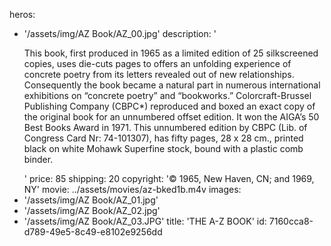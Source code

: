 heros:
  - '/assets/img/AZ Book/AZ_00.jpg'
description: '<p>This book, first produced in 1965 as a limited edition of 25 silkscreened copies, uses die-cuts pages to offers an unfolding experience of concrete poetry from its letters revealed out of new relationships. Consequently the book became a natural part in numerous international exhibitions on “concrete poetry” and “bookworks.” Colorcraft-Brussel Publishing Company (CBPC*) reproduced and boxed an exact copy of the original book for an unnumbered offset edition. It won the AIGA’s 50 Best Books Award in 1971. This unnumbered edition by CBPC (Lib. of Congress Card Nr: 74-101307), has fifty pages, 28 x 28 cm., printed black on white Mohawk Superfine stock, bound with a plastic comb binder.<br></p>'
price: 85
shipping: 20
copyright: '© 1965, New Haven, CN; and 1969, NY'
movie: ../assets/movies/az-bked1b.m4v
images:
  - '/assets/img/AZ Book/AZ_01.jpg'
  - '/assets/img/AZ Book/AZ_02.jpg'
  - '/assets/img/AZ Book/AZ_03.JPG'
title: 'THE A-Z BOOK'
id: 7160cca8-d789-49e5-8c49-e8102e9256dd
